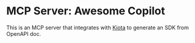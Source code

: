 # MCP Server: Awesome Copilot

This is an MCP server that integrates with [Kiota](https://github.com/microsoft/kiota) to generate an SDK from OpenAPI doc.